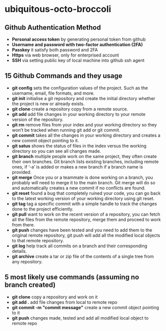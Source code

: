# ubiquitous-octo-broccoli

## Github Authentication Method
- **Personal access token** by generating personal token from github
- **Username and password with two-factor authentication (2FA)**
- **Passkey** it satisfy both password and 2FA
- **Https** via web browser, only for enterprised account
- **SSH** via setting  public key of local machine into github ssh agent

## 15 Github Commands and they usage
- **git config** sets the configuration values of the project. Such as the username, email, file formats, and more.
- **git init** initialise a git repository and create the initial directory whether the project is new or already exists.
- **git clone** create a repository copy from a remote source.
- **git add** add file changes in your working directory to your remote version of the repository.
- **git rm** remove files from your index and your working directory so they won’t be tracked when running git add or git commit.
- **git commit** takes all the changes in your working directory and creates a new commit object pointing to it.
- **git satus** shows the status of files in the index versus the working directory so you can see all changes made.
- **git branch** multiple people work on the same project, they often create their own branches. Git branch lists existing branches, including remote ones, if ‘-a’ is added or makes a new branch if a branch name is provided.
- **git merge** Once you or a teammate is done working on a branch, you probably will need to merge it to the main branch. Git merge will do so and automatically creates a new commit if no conflicts are found.
- **git reset** found a bug that completely ruined your code, you can go back to the latest working version of your working directory using git reset.
- **git tag** tag a specific commit with a simple handle to track the changes done to the project efficiently.
- **git pull** want to work on the recent version of a repository, you can fetch all the files from the remote repository, merge them and proceed to work from there.
- **git push** changes have been tested and you need to add them to the original remote repository, git push will add all the modified local objects to that remote repository.
- **git log** help track all commits on a branch and their corresponding details.
- **git archive** create a tar or zip file of the contents of a single tree from any repository.

## 5 most likely use commands (assuming no branch created)
- **git clone** copy a repository and work on it
- **git add .** add file changes from local to remote repo
- **git commit -m "commit message"** create a new commit object pointing to it
- **git push** changes made, tested and add all modified local object to remote repo
